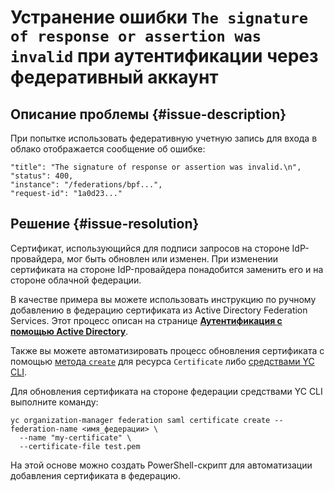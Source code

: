 # Устранение ошибки `The signature of response or assertion was invalid` при аутентификации через федеративный аккаунт


## Описание проблемы {#issue-description}

При попытке использовать федеративную учетную запись для входа в облако отображается сообщение об ошибке:

```
"title": "The signature of response or assertion was invalid.\n",
"status": 400,
"instance": "/federations/bpf...",
"request-id": "1a0d23..."
```
## Решение {#issue-resolution}

Сертификат, использующийся для подписи запросов на стороне IdP-провайдера, мог быть обновлен или изменен. При изменении сертификата на стороне IdP-провайдера понадобится заменить его и на стороне облачной федерации.

В качестве примера вы можете использовать инструкцию по ручному добавлению в федерацию сертификата из Active Directory Federation Services. Этот процесс описан на странице [**Аутентификация с помощью Active Directory**](../../../organization/tutorials/federations/integration-adfs.md#add-certificate).

Также вы можете автоматизировать процесс обновления сертификата с помощью [метода `create`](../../../iam/operations/authentication/manage-authorized-keys.md#create-authorized-key) для ресурса `Certificate` либо [средствами YC CLI](../../../cli/quickstart.md#install). 

Для обновления сертификата на стороне федерации средствами YC CLI выполните команду:
```
yc organization-manager federation saml certificate create --federation-name <имя_федерации> \
  --name "my-certificate" \
  --certificate-file test.pem
```

На этой основе можно создать PowerShell-скрипт для автоматизации добавления сертификата в федерацию.
